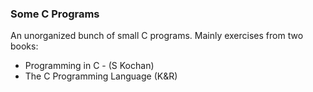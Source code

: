 ### Some C Programs

An unorganized bunch of small C programs. Mainly exercises from two books:

- Programming in C - (S Kochan)
- The C Programming Language (K&R)